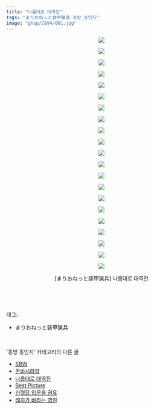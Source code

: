 ```yaml
---
title: "나름대로 대역전"
tags: "まりおねっと装甲猟兵 동방_동인지"
image: "ghap/2894/001.jpg"
---
```

<div class="article">
<p style="text-align: center; clear: none; float: none;"><img src="{{ site.nasurl }}/ghap/2894/001.jpg"/></p>
<p style="text-align: center; clear: none; float: none;"><img src="{{ site.nasurl }}/ghap/2894/002.jpg"/></p>
<p style="text-align: center; clear: none; float: none;"><img src="{{ site.nasurl }}/ghap/2894/003.jpg"/></p>
<p style="text-align: center; clear: none; float: none;"><img src="{{ site.nasurl }}/ghap/2894/004.jpg"/></p>
<p style="text-align: center; clear: none; float: none;"><img src="{{ site.nasurl }}/ghap/2894/005.jpg"/></p>
<p style="text-align: center; clear: none; float: none;"><img src="{{ site.nasurl }}/ghap/2894/006.jpg"/></p>
<p style="text-align: center; clear: none; float: none;"><img src="{{ site.nasurl }}/ghap/2894/007.jpg"/></p>
<p style="text-align: center; clear: none; float: none;"><img src="{{ site.nasurl }}/ghap/2894/008.jpg"/></p>
<p style="text-align: center; clear: none; float: none;"><img src="{{ site.nasurl }}/ghap/2894/009.jpg"/></p>
<p style="text-align: center; clear: none; float: none;"><img src="{{ site.nasurl }}/ghap/2894/010.jpg"/></p>
<p style="text-align: center; clear: none; float: none;"><img src="{{ site.nasurl }}/ghap/2894/011.jpg"/></p>
<p style="text-align: center; clear: none; float: none;"><img src="{{ site.nasurl }}/ghap/2894/012.jpg"/></p>
<p style="text-align: center; clear: none; float: none;"><img src="{{ site.nasurl }}/ghap/2894/013.jpg"/></p>
<p style="text-align: center; clear: none; float: none;"><img src="{{ site.nasurl }}/ghap/2894/014.jpg"/></p>
<p style="text-align: center; clear: none; float: none;"><img src="{{ site.nasurl }}/ghap/2894/015.jpg"/></p>
<p style="text-align: center; clear: none; float: none;"><img src="{{ site.nasurl }}/ghap/2894/016.jpg"/></p>
<p style="text-align: center; clear: none; float: none;"><img src="{{ site.nasurl }}/ghap/2894/017.jpg"/></p>
<p style="text-align: center; clear: none; float: none;"><img src="{{ site.nasurl }}/ghap/2894/018.jpg"/></p>
<p style="text-align: center; clear: none; float: none;"><img src="{{ site.nasurl }}/ghap/2894/019.jpg"/></p>
<p style="text-align: center; clear: none; float: none;"><img src="{{ site.nasurl }}/ghap/2894/020.jpg"/></p>
<p style="text-align: center; clear: none; float: none;"><img src="{{ site.nasurl }}/ghap/2894/021.jpg"/></p>
<p style="text-align: center; clear: none; float: none;">[まりおねっと装甲猟兵] 나름대로 대역전</p>
<p><br/></p>
</div><br/>
<div class="tagTrail">
<p>태그: </p>
<ul>
<li>まりおねっと装甲猟兵</li>
</ul>
</div><br/>
<div class="another">
<p>'동방 동인지' 카테고리의 다른 글</p>
<ul>
<li><a href="/2016-12-14-ghap_2896">SBW</a></li>
<li><a href="/2016-12-12-ghap_2895">온바시라양</a></li>
<li><a href="/2016-12-12-ghap_2894">나름대로 대역전</a></li>
<li><a href="/2016-12-12-ghap_2893">Best Picture</a></li>
<li><a href="/2016-12-12-ghap_2892">신령묘 입문을 권유</a></li>
<li><a href="/2016-12-12-ghap_2891">태자가 바라는 영원</a></li>
</ul>
</div><br/>
<div class="cb_module cb_fluid">
<div class="cb_wrt cb_profile">
</div><!-- commentList close -->
</div><br/>
